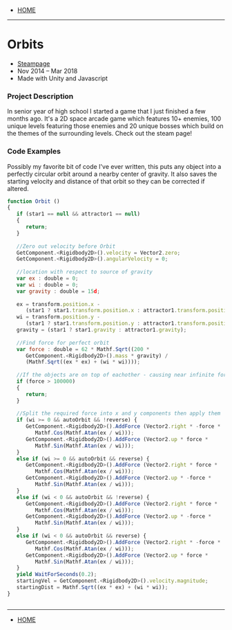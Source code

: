 - [HOME](https://avijr.com)

---

# Orbits
- [Steampage](https://store.steampowered.com/app/719350/Orbits/)
- Nov 2014 – Mar 2018
- Made with Unity and Javascript

### Project Description
In senior year of high school I started a game that I just finished a few months ago. It's a 2D space arcade game which features 10+ enemies, 100 unique levels featuring those enemies and 20 unique bosses which build on the themes of the surrounding levels. Check out the steam page!

### Code Examples
Possibly my favorite bit of code I've ever written, this puts any object into a perfectly circular orbit around a nearby center of gravity. It also saves the starting velocity and distance of that orbit so they can be corrected if altered.
```javascript
function Orbit ()
{
   if (star1 == null && attractor1 == null)
   {
      return;
   }
			
   //Zero out velocity before Orbit
   GetComponent.<Rigidbody2D>().velocity = Vector2.zero;
   GetComponent.<Rigidbody2D>().angularVelocity = 0;
	
   //location with respect to source of gravity
   var ex : double = 0;
   var wi : double = 0;
   var gravity : double = 15d;
	
   ex = transform.position.x - 
      (star1 ? star1.transform.position.x : attractor1.transform.position.x);
   wi = transform.position.y - 
      (star1 ? star1.transform.position.y : attractor1.transform.position.y);
   gravity = (star1 ? star1.gravity : attractor1.gravity);
	
   //Find force for perfect orbit
   var force : double = 62 * Mathf.Sqrt((200 * 
      GetComponent.<Rigidbody2D>().mass * gravity) / 
      (Mathf.Sqrt((ex * ex) + (wi * wi))));
   
   //If the objects are on top of eachother - causing near infinite force
   if (force > 100000)
   {
      return;
   }
	
   //Split the required force into x and y components then apply them
   if (wi >= 0 && autoOrbit && !reverse) {
      GetComponent.<Rigidbody2D>().AddForce (Vector2.right * -force *
         Mathf.Cos(Mathf.Atan(ex / wi)));
      GetComponent.<Rigidbody2D>().AddForce (Vector2.up * force *
         Mathf.Sin(Mathf.Atan(ex / wi)));
   }
   else if (wi >= 0 && autoOrbit && reverse) {
      GetComponent.<Rigidbody2D>().AddForce (Vector2.right * force *
         Mathf.Cos(Mathf.Atan(ex / wi)));
      GetComponent.<Rigidbody2D>().AddForce (Vector2.up * -force *
         Mathf.Sin(Mathf.Atan(ex / wi)));
   }
   else if (wi < 0 && autoOrbit && !reverse) {
      GetComponent.<Rigidbody2D>().AddForce (Vector2.right * force *
         Mathf.Cos(Mathf.Atan(ex / wi)));
      GetComponent.<Rigidbody2D>().AddForce (Vector2.up * -force *
         Mathf.Sin(Mathf.Atan(ex / wi)));
   }
   else if (wi < 0 && autoOrbit && reverse) {
      GetComponent.<Rigidbody2D>().AddForce (Vector2.right * -force *
         Mathf.Cos(Mathf.Atan(ex / wi)));
      GetComponent.<Rigidbody2D>().AddForce (Vector2.up * force *
         Mathf.Sin(Mathf.Atan(ex / wi)));
   }
   yield WaitForSeconds(0.2);
   startingVel = GetComponent.<Rigidbody2D>().velocity.magnitude;
   startingDist = Mathf.Sqrt((ex * ex) + (wi * wi));
}
```

```javascript

```

---

- [HOME](https://avijr.com)
